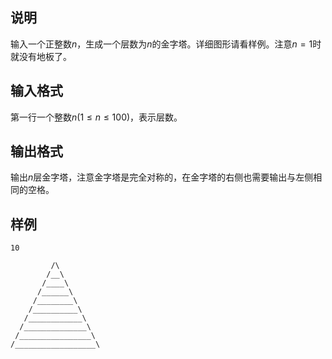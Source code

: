 <h2>说明</h2>

输入一个正整数$n$，生成一个层数为$n$的金字塔。详细图形请看样例。注意$n=1$时就没有地板了。

<h2>输入格式</h2>

第一行一个整数$n$($1≤n≤100$)，表示层数。

<h2>输出格式</h2>

输出$n$层金字塔，注意金字塔是完全对称的，在金字塔的右侧也需要输出与左侧相同的空格。

<h2>样例</h2>
<pre><code class="language-input1">10</code></pre><pre><code class="language-output1">         /\
        /__\
       /____\
      /______\
     /________\
    /__________\
   /____________\
  /______________\
 /________________\
/__________________\</code></pre>

